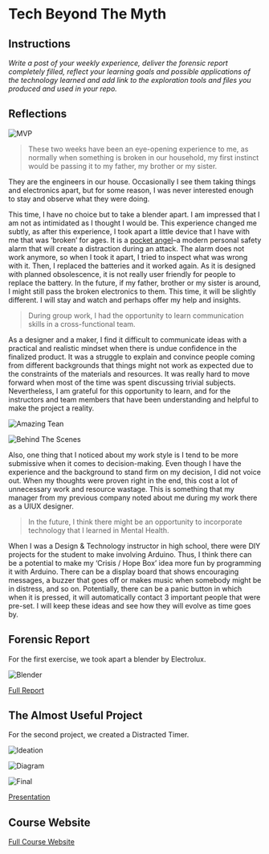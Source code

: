 # Tech Beyond The Myth

## Instructions

*Write a post of your weekly experience, deliver the forensic report completely filled, reflect your learning goals and possible applications of the technology learned and add link to the exploration tools and files you produced and used in your repo.*

## Reflections

![MVP](../images/week5/Tech01/06_MVP.JPG)

>These two weeks have been an eye-opening experience to me, as normally when something is broken in our household, my first instinct would be passing it to my father, my brother or my sister. 

They are the engineers in our house. Occasionally I see them taking things and electronics apart, but for some reason, I was never interested enough to stay and observe what they were doing.

This time, I have no choice but to take a blender apart. I am impressed that I am not as intimidated as I thought I would be. This experience changed me subtly, as after this experience, I took apart a little device that I have with me that was ‘broken’ for ages. It is a [pocket angel](https://shoppocketangel.com/)–a modern personal safety alarm that will create a distraction during an attack. The alarm does not work anymore, so when I took it apart, I tried to inspect what was wrong with it. Then, I replaced the batteries and it worked again. As it is designed with planned obsolescence, it is not really user friendly for people to replace the battery. In the future, if my father, brother or my sister is around, I might still pass the broken electronics to them. This time, it will be slightly different. I will stay and watch and perhaps offer my help and insights.

>During group work, I had the opportunity to learn communication skills in a cross-functional team. 

As a designer and a maker, I find it difficult to communicate ideas with a practical and realistic mindset when there is undue confidence in the finalized product. It was a struggle to explain and convince people coming from different backgrounds that things might not work as expected due to the constraints of the materials and resources. It was really hard to move forward when most of the time was spent discussing trivial subjects. Nevertheless, I am grateful for this opportunity to learn, and for the instructors and team members that have been understanding and helpful to make the project a reality.

![Amazing Tean](../images/week5/Tech01/02_Amazingteammates.JPG)

![Behind The Scenes](../images/week5/Tech01/08_BTS.JPG)

Also, one thing that I noticed about my work style is I tend to be more submissive when it comes to decision-making. Even though I have the experience and the background to stand firm on my decision, I did not voice out. When my thoughts were proven right in the end, this cost a lot of unnecessary work and resource wastage. This is something that my manager from my previous company noted about me during my work there as a UIUX designer. 

>In the future, I think there might be an opportunity to incorporate technology that I learned in Mental Health.

When I was a Design & Technology instructor in high school, there were DIY projects for the student to make involving Arduino. Thus, I think there can be a potential to make my ‘Crisis / Hope Box’ idea more fun by programming it with Arduino. There can be a display board that shows encouraging messages, a buzzer that goes off or makes music when somebody might be in distress, and so on. Potentially, there can be a panic button in which when it is pressed, it will automatically contact 3 important people that were pre-set. I will keep these ideas and see how they will evolve as time goes by.

## Forensic Report

For the first exercise, we took apart a blender by Electrolux.

![Blender](../images/week5/Tech01/01_Blenderparts.JPG)

[Full Report](https://hackmd.io/s/HJBEvhPBo.JPG)

## The Almost Useful Project

For the second project, we created a Distracted Timer.

![Ideation](../images/week5/Tech01/04_Ideation.JPG)

![Diagram](../images/week5/Tech01/05_Diagram.JPG)

![Final](../images/week5/Tech01/07_Final.JPG)

[Presentation](https://www.canva.com/design/DAFSGssYzEA/FqJPNQMS33QH5i-fKP5DVg/view?utm_content=DAFSGssYzEA&utm_campaign=designshare&utm_medium=link&utm_source=publishsharelink)

## Course Website

[Full Course Website](https://hackmd.io/QpMIMeepTIqulsaa-o7GAw?view#MDEF-Unpacking-Intelligent-Machines-2223)

